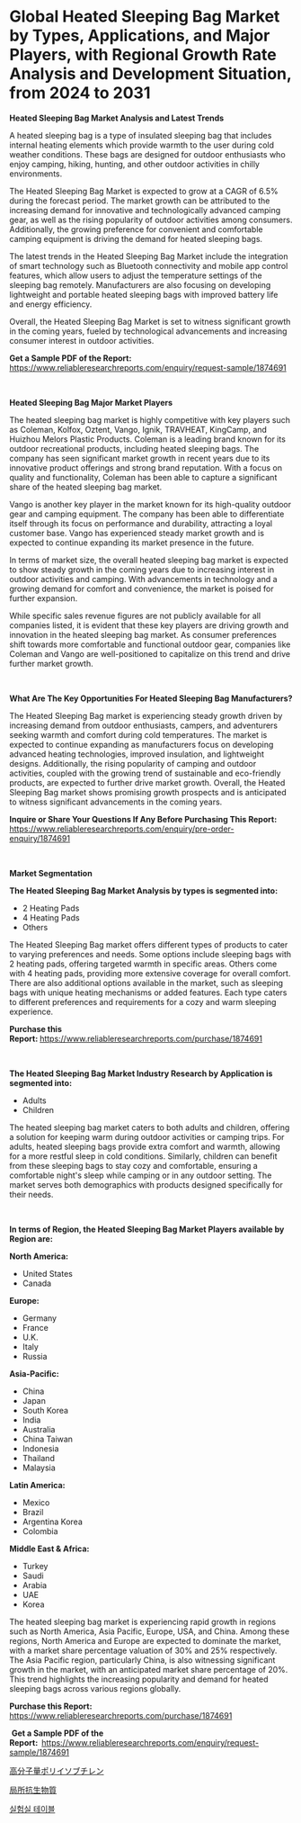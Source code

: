 <p><h1>Global Heated Sleeping Bag Market by Types, Applications, and Major Players, with Regional Growth Rate Analysis and Development Situation, from 2024 to 2031</h1></p><p><strong>Heated Sleeping Bag Market Analysis and Latest Trends</strong></p>
<p><p>A heated sleeping bag is a type of insulated sleeping bag that includes internal heating elements which provide warmth to the user during cold weather conditions. These bags are designed for outdoor enthusiasts who enjoy camping, hiking, hunting, and other outdoor activities in chilly environments.</p><p>The Heated Sleeping Bag Market is expected to grow at a CAGR of 6.5% during the forecast period. The market growth can be attributed to the increasing demand for innovative and technologically advanced camping gear, as well as the rising popularity of outdoor activities among consumers. Additionally, the growing preference for convenient and comfortable camping equipment is driving the demand for heated sleeping bags.</p><p>The latest trends in the Heated Sleeping Bag Market include the integration of smart technology such as Bluetooth connectivity and mobile app control features, which allow users to adjust the temperature settings of the sleeping bag remotely. Manufacturers are also focusing on developing lightweight and portable heated sleeping bags with improved battery life and energy efficiency.</p><p>Overall, the Heated Sleeping Bag Market is set to witness significant growth in the coming years, fueled by technological advancements and increasing consumer interest in outdoor activities.</p></p>
<p><strong>Get a Sample PDF of the Report:&nbsp;</strong> <a href="https://www.reliableresearchreports.com/enquiry/request-sample/1874691">https://www.reliableresearchreports.com/enquiry/request-sample/1874691</a></p>
<p>&nbsp;</p>
<p><strong>Heated Sleeping Bag Major Market Players</strong></p>
<p><p>The heated sleeping bag market is highly competitive with key players such as Coleman, Kolfox, Oztent, Vango, Ignik, TRAVHEAT, KingCamp, and Huizhou Melors Plastic Products. Coleman is a leading brand known for its outdoor recreational products, including heated sleeping bags. The company has seen significant market growth in recent years due to its innovative product offerings and strong brand reputation. With a focus on quality and functionality, Coleman has been able to capture a significant share of the heated sleeping bag market.</p><p>Vango is another key player in the market known for its high-quality outdoor gear and camping equipment. The company has been able to differentiate itself through its focus on performance and durability, attracting a loyal customer base. Vango has experienced steady market growth and is expected to continue expanding its market presence in the future.</p><p>In terms of market size, the overall heated sleeping bag market is expected to show steady growth in the coming years due to increasing interest in outdoor activities and camping. With advancements in technology and a growing demand for comfort and convenience, the market is poised for further expansion.</p><p>While specific sales revenue figures are not publicly available for all companies listed, it is evident that these key players are driving growth and innovation in the heated sleeping bag market. As consumer preferences shift towards more comfortable and functional outdoor gear, companies like Coleman and Vango are well-positioned to capitalize on this trend and drive further market growth.</p></p>
<p>&nbsp;</p>
<p><strong>What Are The Key Opportunities For Heated Sleeping Bag Manufacturers?</strong></p>
<p><p>The Heated Sleeping Bag market is experiencing steady growth driven by increasing demand from outdoor enthusiasts, campers, and adventurers seeking warmth and comfort during cold temperatures. The market is expected to continue expanding as manufacturers focus on developing advanced heating technologies, improved insulation, and lightweight designs. Additionally, the rising popularity of camping and outdoor activities, coupled with the growing trend of sustainable and eco-friendly products, are expected to further drive market growth. Overall, the Heated Sleeping Bag market shows promising growth prospects and is anticipated to witness significant advancements in the coming years.</p></p>
<p><strong>Inquire or Share Your Questions If Any Before Purchasing This Report:</strong> <a href="https://www.reliableresearchreports.com/enquiry/pre-order-enquiry/1874691">https://www.reliableresearchreports.com/enquiry/pre-order-enquiry/1874691</a></p>
<p>&nbsp;</p>
<p><strong>Market Segmentation</strong></p>
<p><strong>The Heated Sleeping Bag Market Analysis by types is segmented into:</strong></p>
<p><ul><li>2 Heating Pads</li><li>4 Heating Pads</li><li>Others</li></ul></p>
<p><p>The Heated Sleeping Bag market offers different types of products to cater to varying preferences and needs. Some options include sleeping bags with 2 heating pads, offering targeted warmth in specific areas. Others come with 4 heating pads, providing more extensive coverage for overall comfort. There are also additional options available in the market, such as sleeping bags with unique heating mechanisms or added features. Each type caters to different preferences and requirements for a cozy and warm sleeping experience.</p></p>
<p><strong>Purchase this Report:&nbsp;</strong><a href="https://www.reliableresearchreports.com/purchase/1874691">https://www.reliableresearchreports.com/purchase/1874691</a></p>
<p>&nbsp;</p>
<p><strong>The Heated Sleeping Bag Market Industry Research by Application is segmented into:</strong></p>
<p><ul><li>Adults</li><li>Children</li></ul></p>
<p><p>The heated sleeping bag market caters to both adults and children, offering a solution for keeping warm during outdoor activities or camping trips. For adults, heated sleeping bags provide extra comfort and warmth, allowing for a more restful sleep in cold conditions. Similarly, children can benefit from these sleeping bags to stay cozy and comfortable, ensuring a comfortable night's sleep while camping or in any outdoor setting. The market serves both demographics with products designed specifically for their needs.</p></p>
<p>&nbsp;</p>
<p><strong>In terms of Region, the Heated Sleeping Bag Market Players available by Region are:</strong></p>
<p>
    <p> <strong> North America: </strong>
        <ul>
            <li>United States</li>
            <li>Canada</li>
        </ul>
        </p> 
    <p> <strong> Europe: </strong>
        <ul>
            <li>Germany</li>
            <li>France</li>
            <li>U.K.</li>
            <li>Italy</li>
            <li>Russia</li>
        </ul>
        </p> 
    <p> <strong> Asia-Pacific: </strong>
        <ul>
            <li>China</li>
            <li>Japan</li>
            <li>South Korea</li>
            <li>India</li>
            <li>Australia</li>
            <li>China Taiwan</li>
            <li>Indonesia</li>
            <li>Thailand</li>
            <li>Malaysia</li>
        </ul>
        </p> 
    <p> <strong> Latin America: </strong>
        <ul>
            <li>Mexico</li>
            <li>Brazil</li>
            <li>Argentina Korea</li>
            <li>Colombia</li>
        </ul>
        </p> 
    <p> <strong> Middle East & Africa: </strong>
        <ul>
            <li>Turkey</li>
            <li>Saudi</li>
            <li>Arabia</li>
            <li>UAE</li>
            <li>Korea</li>
        </ul>
    </p>
    </p>
<p><p>The heated sleeping bag market is experiencing rapid growth in regions such as North America, Asia Pacific, Europe, USA, and China. Among these regions, North America and Europe are expected to dominate the market, with a market share percentage valuation of 30% and 25% respectively. The Asia Pacific region, particularly China, is also witnessing significant growth in the market, with an anticipated market share percentage of 20%. This trend highlights the increasing popularity and demand for heated sleeping bags across various regions globally.</p></p>
<p><strong>Purchase this Report: </strong><a href="https://www.reliableresearchreports.com/purchase/1874691">https://www.reliableresearchreports.com/purchase/1874691</a></p>
<p>&nbsp;<strong>Get a Sample PDF of the Report:&nbsp;&nbsp;</strong><a href="https://www.reliableresearchreports.com/enquiry/request-sample/1874691">https://www.reliableresearchreports.com/enquiry/request-sample/1874691</a></p>
<p><strong></strong></p>
<p><p><a href="https://github.com/Sophiaard2003/Market-Research-Report-List-1/blob/main/22152386235.md">高分子量ポリイソブチレン</a></p><p><a href="https://medium.com/@jordanilliamson678678/%E3%83%88%E3%83%94%E3%82%AB%E3%83%AB%E6%8A%97%E7%94%9F%E7%89%A9%E8%B3%AA%E5%B8%82%E5%A0%B4%E3%81%AF-%E5%B8%82%E5%A0%B4%E3%82%B7%E3%82%A7%E3%82%A2-%E5%B8%82%E5%A0%B4%E3%83%88%E3%83%AC%E3%83%B3%E3%83%89-%E5%B8%82%E5%A0%B4%E6%88%90%E9%95%B7%E3%81%AB%E9%96%A2%E3%81%99%E3%82%8B%E6%83%85%E5%A0%B1%E3%82%92%E6%8F%90%E4%BE%9B%E3%81%97%E3%81%A6%E3%81%84%E3%81%BE%E3%81%99-394ab3e095e9">局所抗生物質</a></p><p><a href="https://medium.com/@chickenlegs8687/%EC%97%B0%EA%B5%AC%EC%86%8C-%ED%85%8C%EC%9D%B4%EB%B8%94-%EC%8B%9C%EC%9E%A5-%EA%B2%BD%EC%9F%81-%EB%B6%84%EC%84%9D-%EC%8B%9C%EC%9E%A5-%EB%8F%99%ED%96%A5-%EB%B0%8F-2031%EB%85%84%EA%B9%8C%EC%A7%80%EC%9D%98-%EC%98%88%EC%B8%A1-45499a82ff39">실험실 테이블</a></p></p>